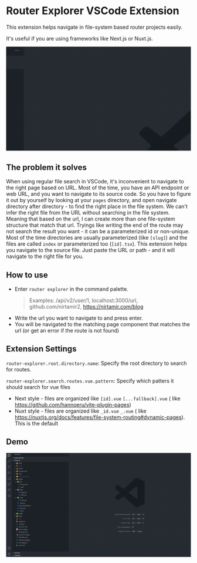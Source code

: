 # Router Explorer VSCode Extension

This extension helps navigate in file-system based router projects easily.

It's useful if you are using frameworks like Next.js or Nuxt.js.

![demo](./docs/zoomed-demo.gif)

## The problem it solves

When using regular file search in VSCode, it's inconvenient to navigate to the right page based on URL. Most of the
time, you have an API endpoint or web URL, and you want to navigate to its source code. So you have to figure it out by
yourself by looking at your `pages` directory, and open navigate directory after directory - to find the right place in
the file system. We can't infer the right file from the URL without searching in the file system. Meaning that based on
the url, I can create more than one file-system structure that match that url. Tryings like writing the end of the route
may not search the result you want - it can be a parameterized id or non-unique. Most of the time directories are
usually parameterized (like `[slug]`) and the files are called `index` or parameterized too (`[id].tsx`). This extension
helps you navigate to the source file. Just paste the URL or path - and it will navigate to the right file for you.

## How to use

- Enter `router explorer` in the command palette.
  > Examples: /api/v2/user/1, localhost:3000/url, github.com/nirtamir2, https://nirtamir.com/blog
- Write the url you want to navigate to and press enter.
- You will be navigated to the matching page component that matches the url (or get an error if the route is not found)

## Extension Settings

`router-explorer.root.directory.name`:
Specify the root directory to search for routes.

`router-explorer.search.routes.vue.pattern`:
Specify which patters it should search for vue files

- Next style - files are organized like `[id].vue` `[...fallback].vue` (
  like https://github.com/hannoeru/vite-plugin-pages)
- Nuxt style - files are organized like `_id.vue` `_.vue` (
  like https://nuxtjs.org/docs/features/file-system-routing#dynamic-pages). This is the default

## Demo

![demo](./docs/full-page-demo.gif)